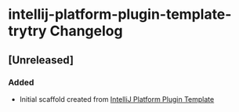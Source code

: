 <!-- Keep a Changelog guide -> https://keepachangelog.com -->

# intellij-platform-plugin-template-trytry Changelog

## [Unreleased]
### Added
- Initial scaffold created from [IntelliJ Platform Plugin Template](https://github.com/JetBrains/intellij-platform-plugin-template)
